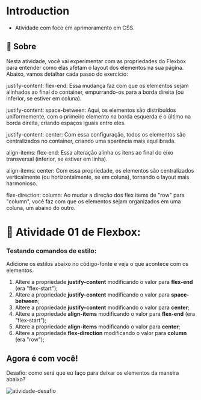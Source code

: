 # Introduction
- Atividade com foco em aprimoramento em CSS.


##  :beginner: Sobre
Nesta atividade, você vai experimentar com as propriedades do Flexbox para entender como elas afetam o layout dos elementos na sua página. Abaixo, vamos detalhar cada passo do exercício:

justify-content: flex-end: Essa mudança faz com que os elementos sejam alinhados ao final do container, empurrando-os para a borda direita (ou inferior, se estiver em coluna).

justify-content: space-between: Aqui, os elementos são distribuídos uniformemente, com o primeiro elemento na borda esquerda e o último na borda direita, criando espaços iguais entre eles.

justify-content: center: Com essa configuração, todos os elementos são centralizados no container, criando uma aparência mais equilibrada.

align-items: flex-end: Essa alteração alinha os itens ao final do eixo transversal (inferior, se estiver em linha).

align-items: center: Com essa propriedade, os elementos são centralizados verticalmente (ou horizontalmente, se em coluna), tornando o layout mais harmonioso.

flex-direction: column: Ao mudar a direção dos flex items de "row" para "column", você faz com que os elementos sejam organizados em uma coluna, um abaixo do outro.

# :ledger: Atividade 01 de Flexbox:

### Testando comandos de estilo:

Adicione os estilos abaixo no código-fonte e veja o que acontece com os elementos.

1. Altere a propriedade **justify-content** modificando o valor para **flex-end** (era "flex-start");
1. Altere a propriedade **justify-content** modificando o valor para **space-between**;
1. Altere a propriedade **justify-content** modificando o valor para **center**;
1. Altere a propriedade **align-items** modificando o valor para **flex-end** (era "flex-start");
1. Altere a propriedade **align-items** modificando o valor para **center**;
1. Altere a propriedade **flex-direction** modificando o valor para **column** (era "row");

## Agora é com você!

Desafio: como será que eu faço para deixar os elementos da maneira abaixo?

![atividade-desafio](https://github.com/user-attachments/assets/15721745-1954-493b-8b34-894ab6e9764c)

